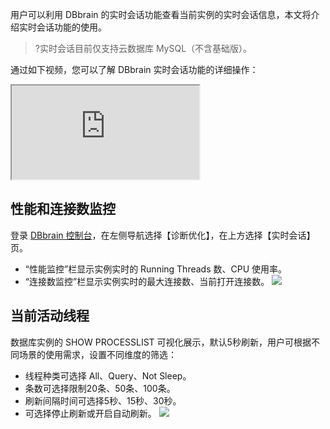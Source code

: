 用户可以利用 DBbrain 的实时会话功能查看当前实例的实时会话信息，本文将介绍实时会话功能的使用。

>?实时会话目前仅支持云数据库 MySQL（不含基础版）。

通过如下视频，您可以了解 DBbrain 实时会话功能的详细操作：
<div class="doc-video-mod"><iframe src="https://cloud.tencent.com/edu/learning/quick-play/1915-22595?source=gw.doc.media&withPoster=1&notip=1"></iframe></div>

## 性能和连接数监控
登录 [DBbrain 控制台](https://console.cloud.tencent.com/dbbrain/session)，在左侧导航选择【诊断优化】，在上方选择【实时会话】页。
- “性能监控”栏显示实例实时的 Running Threads 数、CPU 使用率。
- “连接数监控”栏显示实例实时的最大连接数、当前打开连接数。
![](https://main.qcloudimg.com/raw/4284d42a2d0eacd53b9254e1a1e72112.png)

## 当前活动线程
数据库实例的 SHOW PROCESSLIST 可视化展示，默认5秒刷新，用户可根据不同场景的使用需求，设置不同维度的筛选：
- 线程种类可选择 All、Query、Not Sleep。
- 条数可选择限制20条、50条、100条。
- 刷新间隔时间可选择5秒、15秒、30秒。
- 可选择停止刷新或开启自动刷新。
![](https://main.qcloudimg.com/raw/59c8747c38079d21c2625ff6b5c3d8d1.png)
